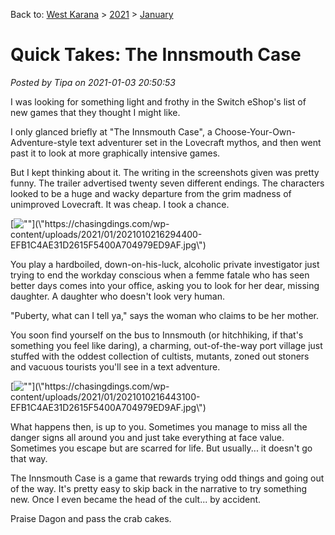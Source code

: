 Back to: [West Karana](/posts/westkarana.md) > [2021](/posts/2021/westkarana.md) > [January](./westkarana.md)
# Quick Takes: The Innsmouth Case

*Posted by Tipa on 2021-01-03 20:50:53*


I was looking for something light and frothy in the Switch eShop's list of new games that they thought I might like.



I only glanced briefly at \"The Innsmouth Case\", a Choose-Your-Own-Adventure-style text adventurer set in the Lovecraft mythos, and then went past it to look at more graphically intensive games.



But I kept thinking about it. The writing in the screenshots given was pretty funny. The trailer advertised twenty seven different endings. The characters looked to be a huge and wacky departure from the grim madness of unimproved Lovecraft. It was cheap. I took a chance.



[![\"\"](\"https://chasingdings.com/wp-content/uploads/2021/01/2021010216294400-EFB1C4AE31D2615F5400A704979ED9AF-1024x576.jpg\")](\"https://chasingdings.com/wp-content/uploads/2021/01/2021010216294400-EFB1C4AE31D2615F5400A704979ED9AF.jpg\")

You play a hardboiled, down-on-his-luck, alcoholic private investigator just trying to end the workday conscious when a femme fatale who has seen better days comes into your office, asking you to look for her dear, missing daughter. A daughter who doesn't look very human.



\"Puberty, what can I tell ya,\" says the woman who claims to be her mother.



You soon find yourself on the bus to Innsmouth (or hitchhiking, if that's something you feel like daring), a charming, out-of-the-way port village just stuffed with the oddest collection of cultists, mutants, zoned out stoners and vacuous tourists you'll see in a text adventure.



[![\"\"](\"https://chasingdings.com/wp-content/uploads/2021/01/2021010216443100-EFB1C4AE31D2615F5400A704979ED9AF-1024x576.jpg\")](\"https://chasingdings.com/wp-content/uploads/2021/01/2021010216443100-EFB1C4AE31D2615F5400A704979ED9AF.jpg\")

What happens then, is up to you. Sometimes you manage to miss all the danger signs all around you and just take everything at face value. Sometimes you escape but are scarred for life. But usually... it doesn't go that way.



The Innsmouth Case is a game that rewards trying odd things and going out of the way. It's pretty easy to skip back in the narrative to try something new. Once I even became the head of the cult... by accident.



Praise Dagon and pass the crab cakes.



